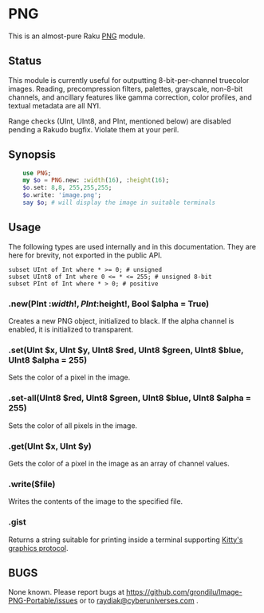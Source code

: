 # PNG

This is an almost-pure Raku [PNG](https://www.w3.org/TR/png) module.

## Status

This module is currently useful for outputting 8-bit-per-channel truecolor
images.  Reading, precompression filters, palettes, grayscale, non-8-bit
channels, and ancillary features like gamma correction, color profiles, and
textual metadata are all NYI.

Range checks (UInt, UInt8, and PInt, mentioned below) are disabled pending a
Rakudo bugfix. Violate them at your peril.

## Synopsis

```raku
    use PNG;
    my $o = PNG.new: :width(16), :height(16);
    $o.set: 8,8, 255,255,255;
    $o.write: 'image.png';
    say $o; # will display the image in suitable terminals
```

## Usage

The following types are used internally and in this documentation. They are
here for brevity, not exported in the public API.

    subset UInt of Int where * >= 0; # unsigned
    subset UInt8 of Int where 0 <= * <= 255; # unsigned 8-bit
    subset PInt of Int where * > 0; # positive

### .new(PInt :$width!, PInt :$height!, Bool $alpha = True)

Creates a new PNG object, initialized to black. If the alpha
channel is enabled, it is initialized to transparent.

### .set(UInt $x, UInt $y, UInt8 $red, UInt8 $green, UInt8 $blue, UInt8 $alpha = 255)

Sets the color of a pixel in the image.

### .set-all(UInt8 $red, UInt8 $green, UInt8 $blue, UInt8 $alpha = 255)

Sets the color of all pixels in the image.

### .get(UInt $x, UInt $y)

Gets the color of a pixel in the image as an array of channel values.

### .write($file)

Writes the contents of the image to the specified file.

### .gist

Returns a string suitable for printing inside a terminal supporting [Kitty's graphics protocol](https://sw.kovidgoyal.net/kitty/graphics-protocol).

## BUGS

None known. Please report bugs at
https://github.com/grondilu/Image-PNG-Portable/issues or to
raydiak@cyberuniverses.com .
